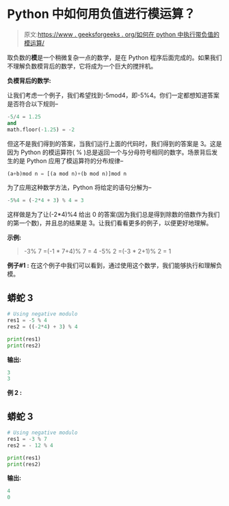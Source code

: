 # Python 中如何用负值进行模运算？

> 原文:[https://www . geeksforgeeks . org/如何在 python 中执行带负值的模运算/](https://www.geeksforgeeks.org/how-to-perform-modulo-with-negative-values-in-python/)

取负数的**模**是一个稍微复杂一点的数学，是在 Python 程序后面完成的。如果我们不理解负数模背后的数学，它将成为一个巨大的搅拌机。

**负模背后的数学:**

让我们考虑一个例子，我们希望找到-5mod4，即-5%4。你们一定都想知道答案是否符合以下规则–

```py
-5/4 = 1.25 
and
math.floor(-1.25) = -2
```

但这不是我们得到的答案，当我们运行上面的代码时，我们得到的答案是 3。这是因为 Python 的模运算符( % )总是返回一个与分母符号相同的数字。场景背后发生的是 Python 应用了模运算符的分布规律–

```py
(a+b)mod n = [(a mod n)+(b mod n)]mod n
```

为了应用这种数学方法，Python 将给定的语句分解为–

```py
-5%4 = (-2*4 + 3) % 4 = 3
```

这样做是为了让(-2*4)%4 给出 0 的答案(因为我们总是得到除数的倍数作为我们的第一个数)，并且总的结果是 3。让我们看看更多的例子，以便更好地理解。

**示例:**

> -3% 7 =(-1 * 7+4)% 7 = 4
> -5% 2 =(-3 * 2+1)% 2 = 1

**例子#1 :**
在这个例子中我们可以看到，通过使用这个数学，我们能够执行和理解负模。

## 蟒蛇 3

```py
# Using negative modulo
res1 = -5 % 4
res2 = ((-2*4) + 3) % 4

print(res1)
print(res2)
```

**输出:**

```py
3
3
```

**例 2 :**

## 蟒蛇 3

```py
# Using negative modulo
res1 = -3 % 7
res2 = - 12 % 4

print(res1)
print(res2)
```

**输出:**

```py
4
0
```